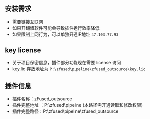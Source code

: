 ## 安装需求
- 需要链接互联网
- 如果开翻墙软件可能会导致插件运行效率降低
- 如果限制上网行为，可以单独开通IP地址 `47.103.77.93`


## key license
- 关于项目保密信息，插件部分功能现在需要 license 访问
- key.lic 存放地址为 `P:\zfused\pipeline\zfused_outsource\key.lic`


## 插件信息
+ 插件名称：zFused_outsource
+ 插件完整地址 ：P:\zfused\pipeline  (本路径需开通读取和修改权限)
+ 插件完整路径：P:\zfused\pipeline\zfused_outsource